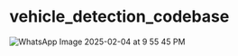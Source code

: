 # vehicle_detection_codebase

![WhatsApp Image 2025-02-04 at 9 55 45 PM](https://github.com/user-attachments/assets/cdd2c579-1e51-424c-9827-7ccf7ef7d2f3)
